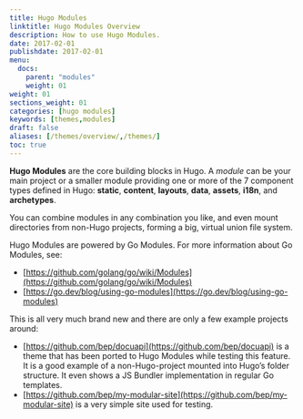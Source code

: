 ```yaml
---
title: Hugo Modules
linktitle: Hugo Modules Overview
description: How to use Hugo Modules.
date: 2017-02-01
publishdate: 2017-02-01
menu:
  docs:
    parent: "modules"
    weight: 01
weight: 01
sections_weight: 01
categories: [hugo modules]
keywords: [themes,modules]
draft: false
aliases: [/themes/overview/,/themes/]
toc: true
---
```


**Hugo Modules** are the core building blocks in Hugo. A _module_ can be your main project or a smaller module providing one or more of the 7 component types defined in Hugo: **static**, **content**, **layouts**, **data**, **assets**, **i18n**, and **archetypes**.

You can combine modules in any combination you like, and even mount directories from non-Hugo projects, forming a big, virtual union file system.

Hugo Modules are powered by Go Modules. For more information about Go Modules, see:

- [https://github.com/golang/go/wiki/Modules](https://github.com/golang/go/wiki/Modules)
- [https://go.dev/blog/using-go-modules](https://go.dev/blog/using-go-modules)

This is all very much brand new and there are only a few example projects around:

- [https://github.com/bep/docuapi](https://github.com/bep/docuapi) is a theme that has been ported to Hugo Modules while testing this feature. It is a good example of a non-Hugo-project mounted into Hugo’s folder structure. It even shows a JS Bundler implementation in regular Go templates.
- [https://github.com/bep/my-modular-site](https://github.com/bep/my-modular-site) is a very simple site used for testing.
